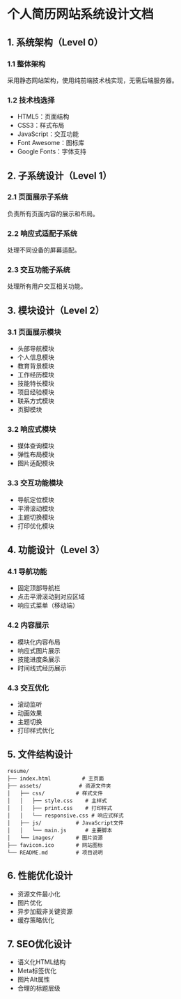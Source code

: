 # 个人简历网站系统设计文档

## 1. 系统架构（Level 0）

### 1.1 整体架构
采用静态网站架构，使用纯前端技术栈实现，无需后端服务器。

### 1.2 技术栈选择
- HTML5：页面结构
- CSS3：样式布局
- JavaScript：交互功能
- Font Awesome：图标库
- Google Fonts：字体支持

## 2. 子系统设计（Level 1）

### 2.1 页面展示子系统
负责所有页面内容的展示和布局。

### 2.2 响应式适配子系统
处理不同设备的屏幕适配。

### 2.3 交互功能子系统
处理所有用户交互相关功能。

## 3. 模块设计（Level 2）

### 3.1 页面展示模块
- 头部导航模块
- 个人信息模块
- 教育背景模块
- 工作经历模块
- 技能特长模块
- 项目经验模块
- 联系方式模块
- 页脚模块

### 3.2 响应式模块
- 媒体查询模块
- 弹性布局模块
- 图片适配模块

### 3.3 交互功能模块
- 导航定位模块
- 平滑滚动模块
- 主题切换模块
- 打印优化模块

## 4. 功能设计（Level 3）

### 4.1 导航功能
- 固定顶部导航栏
- 点击平滑滚动到对应区域
- 响应式菜单（移动端）

### 4.2 内容展示
- 模块化内容布局
- 响应式图片展示
- 技能进度条展示
- 时间线式经历展示

### 4.3 交互优化
- 滚动监听
- 动画效果
- 主题切换
- 打印样式优化

## 5. 文件结构设计
```
resume/
├── index.html          # 主页面
├── assets/            # 资源文件夹
│   ├── css/          # 样式文件
│   │   ├── style.css    # 主样式
│   │   ├── print.css    # 打印样式
│   │   └── responsive.css # 响应式样式
│   ├── js/           # JavaScript文件
│   │   └── main.js      # 主要脚本
│   └── images/       # 图片资源
├── favicon.ico       # 网站图标
└── README.md         # 项目说明
```

## 6. 性能优化设计
- 资源文件最小化
- 图片优化
- 异步加载非关键资源
- 缓存策略优化

## 7. SEO优化设计
- 语义化HTML结构
- Meta标签优化
- 图片Alt属性
- 合理的标题层级 